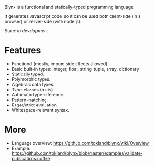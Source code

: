Blynx is a functional and statically-typed programming language. 

It generates Javascript code, so it can be used both client-side (in a browser) or server-side (with node.js).

State: _in development_

# Features

* Functional (mostly, impure side effects allowed).
* Basic built-in types: integer, float, string, tuple, array, dictionary.
* Statically typed.
* Polymorphic types.
* Algebraic data types.
* Type-classes (traits).
* Automatic type-inference.
* Pattern-matching.
* Eager/strict evaluation.
* Whitespace-relevant syntax.

# More

* Language overview: https://github.com/tokland/blynx/wiki/Overview
* Example: https://github.com/tokland/blynx/blob/master/examples/validate-publications.coffee
